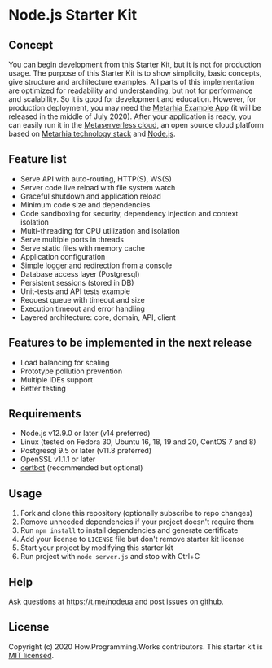# Node.js Starter Kit

## Concept

You can begin development from this Starter Kit, but it is not for production
usage. The purpose of this Starter Kit is to show simplicity, basic concepts,
give structure and architecture examples. All parts of this implementation are
optimized for readability and understanding, but not for performance and
scalability.
So it is good for development and education. However, for production deployment,
you may need the [Metarhia Example App](https://github.com/metarhia/Example)
(it will be released in the middle of July 2020). After your application is
ready, you can easily run it in the
[Metaserverless cloud](https://github.com/Metaserverless), an open source cloud
platform based on [Metarhia technology stack](https://github.com/metarhia) and
[Node.js](https://nodejs.org/en/).

## Feature list

- Serve API with auto-routing, HTTP(S), WS(S)
- Server code live reload with file system watch
- Graceful shutdown and application reload
- Minimum code size and dependencies
- Code sandboxing for security, dependency injection and context isolation
- Multi-threading for CPU utilization and isolation
- Serve multiple ports in threads
- Serve static files with memory cache
- Application configuration
- Simple logger and redirection from a console
- Database access layer (Postgresql)
- Persistent sessions (stored in DB)
- Unit-tests and API tests example
- Request queue with timeout and size
- Execution timeout and error handling
- Layered architecture: core, domain, API, client

## Features to be implemented in the next release

- Load balancing for scaling
- Prototype pollution prevention
- Multiple IDEs support
- Better testing

## Requirements

- Node.js v12.9.0 or later (v14 preferred)
- Linux (tested on Fedora 30, Ubuntu 16, 18, 19 and 20, CentOS 7 and 8)
- Postgresql 9.5 or later (v11.8 preferred)
- OpenSSL v1.1.1 or later
- [certbot](https://github.com/certbot/certbot) (recommended but optional)

## Usage

1. Fork and clone this repository (optionally subscribe to repo changes)
2. Remove unneeded dependencies if your project doesn't require them
3. Run `npm install` to install dependencies and generate certificate
4. Add your license to `LICENSE` file but don't remove starter kit license
5. Start your project by modifying this starter kit
6. Run project with `node server.js` and stop with Ctrl+C

## Help

Ask questions at https://t.me/nodeua and post issues on
[github](https://github.com/HowProgrammingWorks/NodejsStarterKit/issues).

## License

Copyright (c) 2020 How.Programming.Works contributors.
This starter kit is [MIT licensed](./LICENSE).
